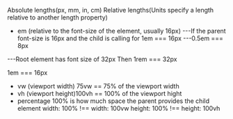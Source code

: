 Absolute lengths(px, mm, in, cm)
Relative lengths(Units specify a length relative to another length property)
* em (relative to the font-size of the element, usually 16px)
---If the parent font-size is 16px and the child is calling for 1em === 16px
---0.5em === 8px

---Root element has font size of 32px
Then 1rem === 32px

1em === 16px

* vw (viewport width) 75vw == 75% of the viewport width
* vh (viewport height)100vh == 100% of the viewport hight
* percentage 100% is how much space the parent provides the child element
 width: 100% !== width: 100vw
 height: 100% !== height: 100vh